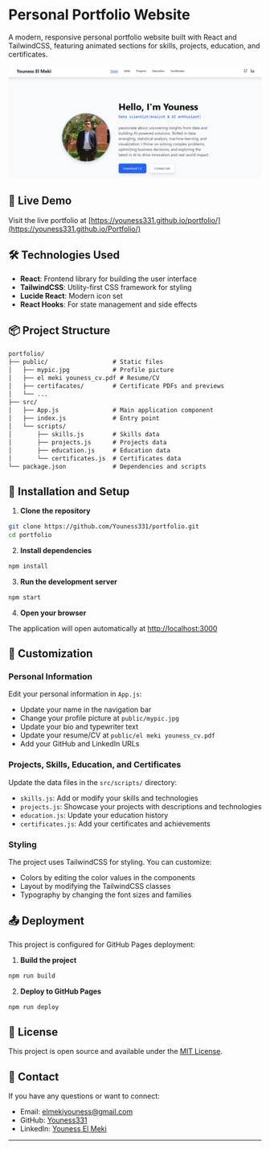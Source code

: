 # Personal Portfolio Website

A modern, responsive personal portfolio website built with React and TailwindCSS, featuring animated sections for skills, projects, education, and certificates.

![Portfolio Screenshot](./public/screen.png)

## 🚀 Live Demo

Visit the live portfolio at [https://youness331.github.io/portfolio/](https://youness331.github.io/Portfolio/)



## 🛠️ Technologies Used

- **React**: Frontend library for building the user interface
- **TailwindCSS**: Utility-first CSS framework for styling
- **Lucide React**: Modern icon set
- **React Hooks**: For state management and side effects

## 📦 Project Structure

```
portfolio/
├── public/                  # Static files
│   ├── mypic.jpg            # Profile picture
│   ├── el meki youness_cv.pdf # Resume/CV
│   ├── certifacates/        # Certificate PDFs and previews
│   └── ...
├── src/
│   ├── App.js               # Main application component
│   ├── index.js             # Entry point
│   └── scripts/
│       ├── skills.js        # Skills data
│       ├── projects.js      # Projects data
│       ├── education.js     # Education data
│       └── certificates.js  # Certificates data
└── package.json             # Dependencies and scripts
```

## 🚀 Installation and Setup

1. **Clone the repository**

```bash
git clone https://github.com/Youness331/portfolio.git
cd portfolio
```

2. **Install dependencies**

```bash
npm install
```

3. **Run the development server**

```bash
npm start
```

4. **Open your browser**

The application will open automatically at [http://localhost:3000](http://localhost:3000)

## 📝 Customization

### Personal Information

Edit your personal information in `App.js`:

- Update your name in the navigation bar
- Change your profile picture at `public/mypic.jpg`
- Update your bio and typewriter text
- Update your resume/CV at `public/el meki youness_cv.pdf`
- Add your GitHub and LinkedIn URLs

### Projects, Skills, Education, and Certificates

Update the data files in the `src/scripts/` directory:

- `skills.js`: Add or modify your skills and technologies
- `projects.js`: Showcase your projects with descriptions and technologies
- `education.js`: Update your education history
- `certificates.js`: Add your certificates and achievements

### Styling

The project uses TailwindCSS for styling. You can customize:

- Colors by editing the color values in the components
- Layout by modifying the TailwindCSS classes
- Typography by changing the font sizes and families

## 📤 Deployment

This project is configured for GitHub Pages deployment:

1. **Build the project**

```bash
npm run build
```

2. **Deploy to GitHub Pages**

```bash
npm run deploy
```

## 📄 License

This project is open source and available under the [MIT License](LICENSE).

## 🤝 Contact

If you have any questions or want to connect:

- Email: elmekiyouness@gmail.com
- GitHub: [Youness331](https://github.com/Youness331)
- LinkedIn: [Youness El Meki](https://www.linkedin.com/in/youness-el-meki-60316a200/)

---
